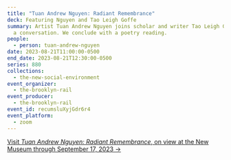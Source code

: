 ```yaml
---
title: "Tuan Andrew Nguyen: Radiant Remembrance"
deck: Featuring Nguyen and Tao Leigh Goffe
summary: Artist Tuan Andrew Nguyen joins scholar and writer Tao Leigh Goffe for
  a conversation. We conclude with a poetry reading.
people:
  - person: tuan-andrew-nguyen
date: 2023-08-21T11:00:00-0500
end_date: 2023-08-21T12:30:00-0500
series: 880
collections:
  - the-new-social-environment
event_organizer:
  - the-brooklyn-rail
event_producer:
  - the-brooklyn-rail
event_id: recumsluXyjGdr6r4
event_platform:
  - zoom
---
```

[V﻿isit *Tuan Andrew Nguyen: Radiant Remembrance*, on view at the New Museum through September 17, 2023 →](https://www.newmuseum.org/exhibitions/view/tuan-andrew-nguyen-radiant-remembrance)